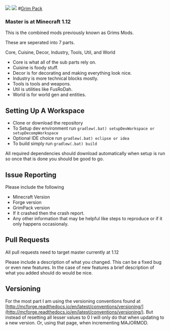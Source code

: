[![](http://cf.way2muchnoise.eu/full_grim-pack_downloads.svg)](http://minecraft.curseforge.com/projects/grim-pack) [![](http://cf.way2muchnoise.eu/versions/Minecraft_grim-pack_all.svg)](http://minecraft.curseforge.com/projects/grim-pack)
#[Grim Pack](http://minecraft.curseforge.com/projects/grim-pack)
### Master is at Minecraft 1.12

This is the combined mods previously known as Grims Mods.

These are seperated into 7 parts.

Core, Cuisine, Decor, Industry, Tools, Util, and World

* Core is what all of the sub parts rely on.
* Cuisine is foody stuff.
* Decor is for decorating and making everything look nice.
* Industry is more technical blocks mostly.
* Tools is tools and weapons.
* Util is utilities like FusRoDah.
* World is for world gen and entities.

## Setting Up A Workspace
* Clone or download the repository
* To Setup dev environment run `gradlew(.bat) setupDevWorkspace or setupDecompWorkspace`
* Optional IDE choice run `gradlew(.bat) eclipse or idea`
* To build simply run `gradlew(.bat) build`

All required dependencies should download automatically when setup is run so once that is done you should be good to go.

## Issue Reporting
Please include the following

* Minecraft Version
* Forge version
* GrimPack version
* If it crashed then the crash report. 
* Any other information that may be helpful like steps to reproduce or if it only happens occasionaly.

## Pull Requests
All pull requests need to target master currently at 1.12

Please include a description of what you changed.
This can be a fixed bug or even new features.
In the case of new features a brief description of what you added should do would be nice.

## Versioning
For the most part I am using the versioning conventions found at [http://mcforge.readthedocs.io/en/latest/conventions/versioning/](http://mcforge.readthedocs.io/en/latest/conventions/versioning/).
But instead of resetting all lesser values to 0 I will only do that when updating to a new version. Or, using that page, when incrementing MAJORMOD.
